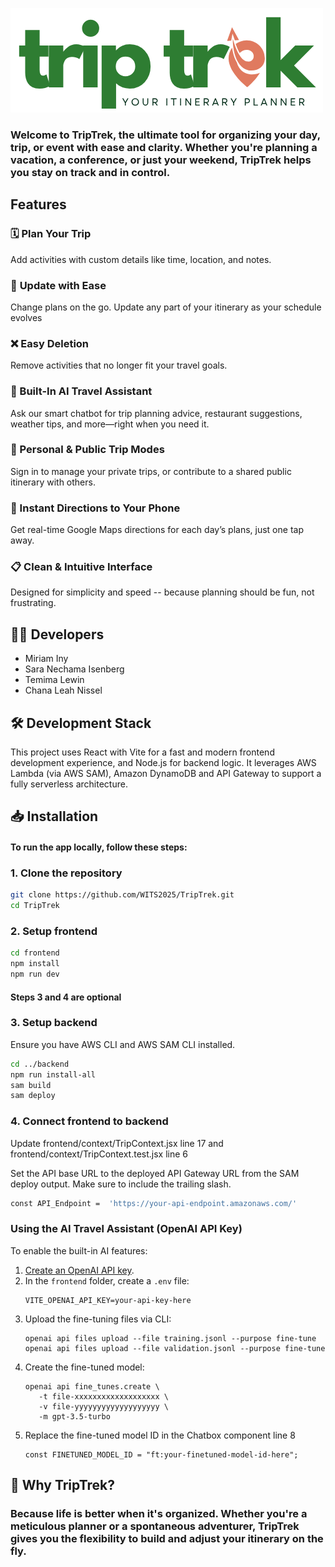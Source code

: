 ![Trip Trek -- Your Itinerary Planner](frontend/src/assets/TripTrekLogo.png) 

### Welcome to **TripTrek**, the ultimate tool for organizing your day, trip, or event with ease and clarity. Whether you're planning a vacation, a conference, or just your weekend, **TripTrek** helps you stay on track and in control.


## **Features**

### 🗓️ **Plan Your Trip**
Add activities with custom details like time, location, and notes.

### 🔄 **Update with Ease**
Change plans on the go. Update any part of your itinerary as your schedule evolves

### ❌ **Easy Deletion**
Remove activities that no longer fit your travel goals.

### 🤖 Built-In AI Travel Assistant
Ask our smart chatbot for trip planning advice, restaurant suggestions, weather tips, and more—right when you need it.

### 🔐 Personal & Public Trip Modes
Sign in to manage your private trips, or contribute to a shared public itinerary with others.

### 📍 Instant Directions to Your Phone
Get real-time Google Maps directions for each day’s plans, just one tap away.

### 📋 **Clean & Intuitive Interface**
Designed for simplicity and speed -- because planning should be fun, not frustrating.

## 👩‍💻 **Developers**
- Miriam Iny
- Sara Nechama Isenberg
- Temima Lewin
- Chana Leah Nissel

## 🛠️ **Development Stack**
This project uses React with Vite for a fast and modern frontend development experience, and Node.js for backend logic. It leverages AWS Lambda (via AWS SAM), Amazon DynamoDB and API Gateway to support a fully serverless architecture.

## 📥 **Installation**

#### To run the app locally, follow these steps:

### 1. Clone the repository
   ```bash
   git clone https://github.com/WITS2025/TripTrek.git
   cd TripTrek
   ```

### 2. Setup frontend
   ```bash
   cd frontend
   npm install
   npm run dev
   ```
#### Steps 3 and 4 are optional

### 3. Setup backend
   
   Ensure you have AWS CLI and AWS SAM CLI installed.
   ```bash
   cd ../backend
   npm run install-all
   sam build
   sam deploy
   ```
### 4. Connect frontend to backend
   
   Update frontend/context/TripContext.jsx line 17 and frontend/context/TripContext.test.jsx line 6
   
   Set the API base URL to the deployed API Gateway URL from the SAM deploy output. Make sure to include the trailing slash.
   ```bash
   const API_Endpoint =  'https://your-api-endpoint.amazonaws.com/'
   ```

### Using the AI Travel Assistant (OpenAI API Key)

To enable the built-in AI features:

1. [Create an OpenAI API key](https://platform.openai.com/account/api-keys).
2. In the `frontend` folder, create a `.env` file:
   ```env
   VITE_OPENAI_API_KEY=your-api-key-here
3. Upload the fine-tuning files via CLI:
   ```
   openai api files upload --file training.jsonl --purpose fine-tune
   openai api files upload --file validation.jsonl --purpose fine-tune
4. Create the fine-tuned model:
   ```
   openai api fine_tunes.create \
      -t file-xxxxxxxxxxxxxxxxxxx \
      -v file-yyyyyyyyyyyyyyyyyyy \
      -m gpt-3.5-turbo
5. Replace the fine-tuned model ID in the Chatbox component line 8
   ```
   const FINETUNED_MODEL_ID = "ft:your-finetuned-model-id-here";
   ```

## 📌 **Why TripTrek?**
### Because life is better when it's organized. Whether you're a meticulous planner or a spontaneous adventurer, **TripTrek** gives you the flexibility to build and adjust your itinerary on the fly.
